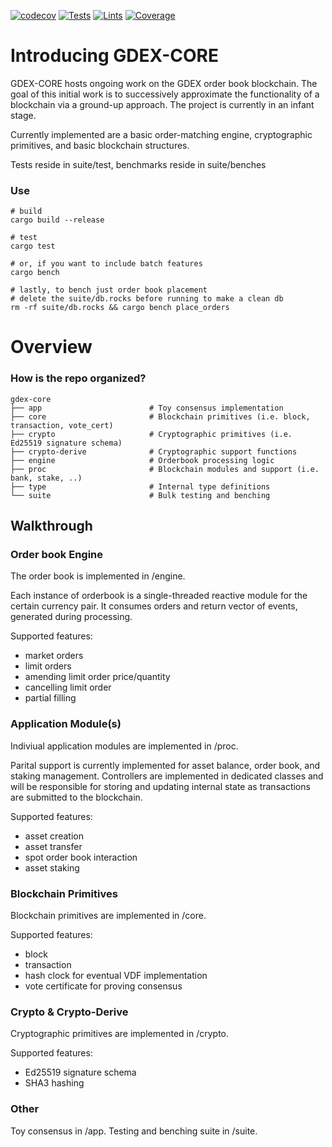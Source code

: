 [![codecov](https://codecov.io/gh/gdexorg/gdex-core/branch/main/graph/badge.svg?token=1LV5N5F8Q1)](https://codecov.io/gh/gdexorg/gdex-core)
[![Tests](https://github.com/gdexorg/gdex-core/actions/workflows/test.yml/badge.svg)](https://github.com/gdexorg/gdex-core/actions/workflows/test.yml)
[![Lints](https://github.com/gdexorg/gdex-core/actions/workflows/lint.yml/badge.svg)](https://github.com/gdexorg/gdex-core/actions/workflows/lint.yml)
[![Coverage](https://github.com/gdexorg/gdex-core/actions/workflows/coverage.yml/badge.svg)](https://github.com/gdexorg/gdex-core/actions/workflows/coverage.yml)

# Introducing GDEX-CORE

GDEX-CORE hosts ongoing work on the GDEX order book blockchain.  The goal of this initial work is to successively approximate the functionality of a blockchain via a ground-up approach. The project is currently in an infant stage.  

Currently implemented are a basic order-matching engine, cryptographic primitives, and basic blockchain structures. 

Tests reside in suite/test, benchmarks reside in suite/benches

### Use


    # build
    cargo build --release

    # test
    cargo test

    # or, if you want to include batch features
    cargo bench

    # lastly, to bench just order book placement
    # delete the suite/db.rocks before running to make a clean db
    rm -rf suite/db.rocks && cargo bench place_orders


# Overview 


### How is the repo organized?

    gdex-core 
    ├── app                        # Toy consensus implementation
    ├── core                       # Blockchain primitives (i.e. block, transaction, vote_cert)
    ├── crypto                     # Cryptographic primitives (i.e. Ed25519 signature schema)
    ├── crypto-derive              # Cryptographic support functions
    ├── engine                     # Orderbook processing logic 
    ├── proc                       # Blockchain modules and support (i.e. bank, stake, ..) 
    ├── type                       # Internal type definitions
    └── suite                      # Bulk testing and benching

## Walkthrough 

### Order book Engine

The order book is implemented in /engine.  

Each instance of orderbook is a single-threaded reactive module for the certain currency pair. It consumes orders and return vector of events, generated during processing.

Supported features:

* market orders
* limit orders
* amending limit order price/quantity
* cancelling limit order
* partial filling

### Application Module(s)

Indiviual application modules are implemented in /proc.  

Parital support is currently implemented for asset balance, order book, and staking management. Controllers are implemented in dedicated classes and will be responsible for storing and updating internal state as transactions are submitted to the blockchain.

Supported features:

* asset creation
* asset transfer
* spot order book interaction
* asset staking

### Blockchain Primitives

Blockchain primitives are implemented in /core. 

Supported features:
* block
* transaction
* hash clock for eventual VDF implementation
* vote certificate for proving consensus

### Crypto & Crypto-Derive

Cryptographic primitives are implemented in /crypto.

Supported features:
* Ed25519 signature schema
* SHA3 hashing

### Other

Toy consensus in /app.
Testing and benching suite in /suite.
